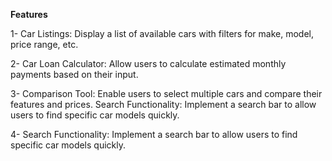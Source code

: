 **Features**

1- Car Listings: Display a list of available cars with filters for make, model, price range, etc.

2- Car Loan Calculator: Allow users to calculate estimated monthly payments based on their input.

3- Comparison Tool: Enable users to select multiple cars and compare their features and prices. Search Functionality: Implement a search bar to allow users to find specific car models quickly.

4- Search Functionality: Implement a search bar to allow users to find specific car models quickly.


